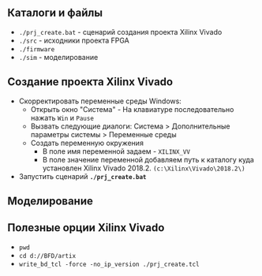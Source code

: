 ## Каталоги и файлы
* `./prj_create.bat` - сценарий создания проекта Xilinx Vivado
* `./src` - исходники проекта FPGA
* `./firmware`
* `./sim` - моделирование

## Создание проекта Xilinx Vivado
* Скорректировать переменные среды Windows:
    * Открыть окно "Система" - На клавиатуре последовательно нажать `Win` и `Pause`
    * Вызвать следующие диалоги: Система > Дополнительные параметры системы > Переменные среды
    * Создать переменную окружения
        * В поле имя переменной задаем - `XILINX_VV`
        * В поле значение переменной добавляем путь к каталогу куда установлен Xilinx Vivado 2018.2. `(c:\Xilinx\Vivado\2018.2\)`
* Запустить сценарий **`./prj_create.bat`**

## Моделирование


## Полезные орции Xilinx Vivado
* `pwd`
* `cd d://BFD/artix`
* `write_bd_tcl -force -no_ip_version ./prj_create.tcl`
